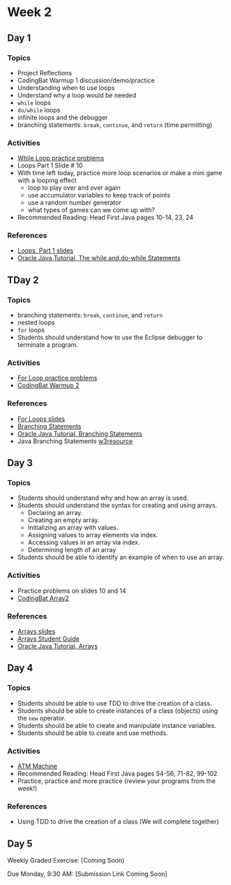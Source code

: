 # Week 2

## Day 1

### Topics

- Project Reflections
- CodingBat Warmup 1 discussion/demo/practice
- Understanding when to use loops
- Understand why a loop would be needed
- `while` loops
- `do/while` loops
- infinite loops and the debugger
- branching statements: `break`, `continue`, and `return` (time permitting)

### Activities

- [While Loop practice problems](https://wecancodeit.github.io/java-exercises/while-loops/)
- Loops Part 1 Slide # 10
- With time left today, practice more loop scenarios or make a mini game with a looping effect
	- loop to play over and over again
	- use accumulator variables to keep track of points
	- use a random number generator
	- what types of games can we come up with?
- Recommended Reading: Head First Java pages 10-14, 23, 24

### References

- [Loops, Part 1 slides](https://wecancodeit.github.io/java-slides/fundamentals/loops-01/)
- [Oracle Java Tutorial, The while and do-while Statements](https://docs.oracle.com/javase/tutorial/java/nutsandbolts/while.html)


## TDay 2

### Topics

- branching statements: `break`, `continue`, and `return`
- nested loops
- `for` loops
- Students should understand how to use the Eclipse debugger to terminate a program.

### Activities

- [For Loop practice problems](./for-loop-practice.md)
- [CodingBat Warmup 2](http://codingbat.com/java)

### References

- [For Loops slides](https://wecancodeit.github.io/java-slides/fundamentals/for-loops/)
- [Branching Statements](https://wecancodeit.github.io/java-slides/fundamentals/branching-statements/)
- [Oracle Java Tutorial, Branching Statements](https://docs.oracle.com/javase/tutorial/java/nutsandbolts/branch.html)
- Java Branching Statements [w3resource](http://www.w3resource.com/java-tutorial/java-branching-statements.php)


## Day 3

### Topics

- Students should understand why and how an array is used.
- Students should understand the syntax for creating and using arrays.
	- Declaring an array.
	- Creating an empty array.
	- Initializing an array with values.
	- Assigning values to array elements via index.
	- Accessing values in an array via index.
  - Determining length of an array
- Students should be able to identify an example of when to use an array.

### Activities

- Practice problems on slides 10 and 14
- [CodingBat Array2](http://codingbat.com/java)

### References

- [Arrays slides](https://wecancodeit.github.io/java-slides/fundamentals/arrays/)
- [Arrays Student Guide](https://wecancodeit.github.io/java-resources/fundamentals/arrays/)
- [Oracle Java Tutorial, Arrays](https://docs.oracle.com/javase/tutorial/java/nutsandbolts/arrays.html)


## Day 4

### Topics

- Students should be able to use TDD to drive the creation of a class.
- Students should be able to create instances of a class (objects) using the `new` operator.
- Students should be able to create and manipulate instance variables.
- Students should be able to create and use methods.

### Activities

- [ATM Machine](https://wecancodeit.github.io/java-exercises/atm/)
- Recommended Reading: Head First Java pages 54-56, 71-82, 99-102
- Practice, practice and more practice (review your programs from the week!)

### References

- Using TDD to drive the creation of a class (We will complete together)

## Day 5

Weekly Graded Exercise: [Coming Soon)

Due Monday, 9:30 AM: [Submission Link Coming Soon]
